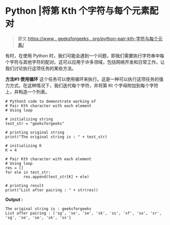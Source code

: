 # Python |将第 Kth 个字符与每个元素配对

> 原文:[https://www . geeksforgeeks . org/python-pair-kth-字符与每个元素/](https://www.geeksforgeeks.org/python-pair-kth-character-with-each-element/)

有时，在使用 Python 时，我们可能会遇到一个问题，即我们需要执行字符串中每个字符与其他字符的配对。这可以应用于许多领域，包括网络开发和日常工作。让我们讨论执行这项任务的某些方法。

**方法#1:使用循环**
这个任务可以使用循环来执行。这是一种可以执行这项任务的强力方式。在这种情况下，我们迭代每个字符，并将第 Kt 个字母附加到每个字符上，并构造一个列表。

```
# Python3 code to demonstrate working of 
# Pair Kth character with each element
# Using loop

# initializing string
test_str = "geeksforgeeks"

# printing original string
print("The original string is : " + test_str)

# initializing K 
K = 4

# Pair Kth character with each element
# Using loop
res = []
for ele in test_str:
        res.append(test_str[K] + ele)

# printing result 
print("List after pairing : " + str(res)) 
```

**Output :**

```
The original string is : geeksforgeeks
List after pairing : ['sg', 'se', 'se', 'sk', 'ss', 'sf', 'so', 'sr', 'sg', 'se', 'se', 'sk', 'ss']

```